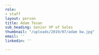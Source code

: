 ```yaml
---
role:
- staff
layout: person
title: Adam Tesan
sub_heading: Senior VP of Sales
thumbnail: "/uploads/2019/07/adam bw.jpg"
email: ''
linkedin: ''

---
```

